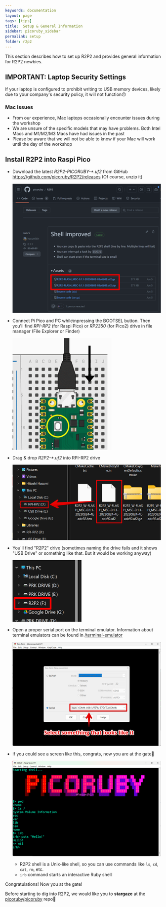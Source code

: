 ```yaml
---
keywords: documentation
layout: page
tags: [tips]
title:  Setup & General Information
sidebar: picoruby_sidebar
permalink: setup
folder: r2p2
---
```


This section describes how to set up R2P2 and provides general information for R2P2 newbies.

## **IMPORTANT**: Laptop Security Settings

If your laptop is configured to prohibit writing to USB memory devices, likely due to your company's security policy, it will not function😣

### Mac Issues

- From our experience, Mac laptops occasionally encounter issues during the workshop
- We are unsure of the specific models that may have problems. Both Intel Macs and M1/M2/M3 Macs have had issues in the past
- Please be aware that we will not be able to know if your Mac will work until the day of the workshop

## Install R2P2 into Raspi Pico

- Download the latest *R2P2-PICORUBY-\*.uf2* from GitHub https://github.com/picoruby/R2P2/releases (Of course, unzip it)

  ![](/images/download-r2p2.png)

- Connect Pi Pico and PC while\\npressing the BOOTSEL button. Then you'll find *RPI-RP2* (for Raspi Pico) or *RP2350* (for Pico2) drive in file manager (File Explorer or Finder)

  ![](/images/bootsel-button.png)

- Drag & drop *R2P2-\*.uf2* into RPI-RP2 drive

  ![](/images/drag-and-drop.png)

- You'll find "R2P2" drive (sometimes naming the drive fails and it shows "USB Drive" or something like that. But it would be working anyway)

  ![](/images/r2p2-drive.png)

- Open a proper serial port on the terminal emulator. Information about terminal emulators can be found in [/terminal-emulator](/terminal-emulator)

  ![](/images/open-com-port.png)

- If you could see a screen like this, congrats, now you are at the gate🎉

  ![](/images/r2p2.png)

  - R2P2 shell is a Unix-like shell, so you can use commands like `ls`, `cd`, `cat`, `rm`, etc.
  - `irb` command starts an interactive Ruby shell

Congratulations! Now you at the gate!

Before starting to dig into R2P2, we would like you to **stargaze** at the [picoruby/picoruby](https://github.com/picoruby/picoruby) repo🌟

